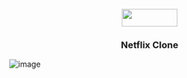 <p align="center">
  <img width="100" height="32" src="![intelligence](https://github.com/user-attachments/assets/e1cf5d15-baf8-4a4d-99d4-0bdd8c73b094)
">
</p>

  <h3 align="center">Netflix Clone</h3>

![image](https://github.com/user-attachments/assets/05930f20-f5d4-48cc-9944-e14818fffeea)


